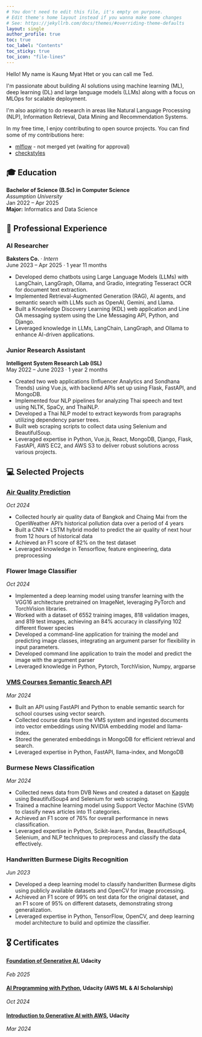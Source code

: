 ```yaml
---
# You don't need to edit this file, it's empty on purpose.
# Edit theme's home layout instead if you wanna make some changes
# See: https://jekyllrb.com/docs/themes/#overriding-theme-defaults
layout: single
author_profile: true
toc: true
toc_label: "Contents"
toc_sticky: true
toc_icon: "file-lines"
---
```


Hello! My name is Kaung Myat Htet or you can call me Ted.

I'm passionate about building AI solutions using machine learning (ML), deep learning (DL) and large language models (LLMs) along with a focus on MLOps for scalable deployment.

I'm also aspiring to do research in areas like Natural Language Processing (NLP), Information Retrieval, Data Mining and Recommendation Systems.

In my free time, I enjoy contributing to open source projects.
You can find some of my contributions here:
- [mlflow](https://github.com/mlflow/mlflow) - not merged yet (waiting for approval)
- [checkstyles](https://github.com/checkstyle/checkstyle)

## 🎓 Education

**Bachelor of Science (B.Sc) in Computer Science**  
_Assumption University_  
Jan 2022 – Apr 2025  
**Major:** Informatics and Data Science


## 💼 Professional Experience

### AI Researcher  
**Baksters Co.** · _Intern_  
June 2023 – Apr 2025 · 1 year 11 months  
- Developed demo chatbots using Large Language Models (LLMs) with LangChain, LangGraph, Ollama, and Gradio, integrating Tesseract OCR for document text extraction.
- Implemented Retrieval-Augmented Generation (RAG), AI agents, and semantic search with LLMs such as OpenAI, Gemini, and Llama.
- Built a Knowledge Discovery Learning (KDL) web application and Line OA messaging system using the Line Messaging API, Python, and Django.
- Leveraged knowledge in LLMs, LangChain, LangGraph, and Ollama to enhance AI-driven applications.

### Junior Research Assistant  
**Intelligent System Research Lab (ISL)**  
May 2022 – June 2023 · 1 year 2 months  
- Created two web applications (Influencer Analytics and Sondhana Trends) using Vue.js, with backend APIs set up using Flask, FastAPI, and MongoDB.
- Implemented four NLP pipelines for analyzing Thai speech and text using NLTK, SpaCy, and ThaiNLP.
- Developed a Thai NLP model to extract keywords from paragraphs utilizing dependency parser trees.
- Built web scraping scripts to collect data using Selenium and BeautifulSoup.
- Leveraged expertise in Python, Vue.js, React, MongoDB, Django, Flask, FastAPI, AWS EC2, and AWS S3 to deliver robust solutions across various projects.

## 💻 Selected Projects

### [Air Quality Prediction](https://github.com/kaungmyat-htet/air-quality-prediction)
_Oct 2024_
- Collected hourly air quality data of Bangkok and Chaing Mai from the OpenWeather API’s historical pollution data over a period of 4 years
- Built a CNN + LSTM hybrid model to predict the air quality of next hour from 12 hours of historical data
- Achieved an F1 score of 82% on the test dataset
- Leveraged knowledge in Tensorflow, feature engineering, data preprocessing

### Flower Image Classifier
_Oct 2024_
- Implemented a deep learning model using transfer learning with the VGG16 architecture pretrained on ImageNet, leveraging PyTorch and TorchVision libraries.
- Worked with a dataset of 6552 training images, 818 validation images, and 819 test images, achieving an 84% accuracy in classifying 102 different flower species
- Developed a command-line application for training the model and predicting image classes, integrating an argument parser for flexibility in input parameters.
- Developed command line application to train the model and predict the image with the argument parser
- Leveraged knowledge in Python, Pytorch, TorchVision, Numpy, argparse

### [VMS Courses Semantic Search API](https://github.com/kaungmyat-htet/vms-courses-semantic-search)
_Mar 2024_
- Built an API using FastAPI and Python to enable semantic search for school courses using vector search.
- Collected course data from the VMS system and ingested documents into vector embeddings using NVIDIA embedding model and llama-index.
- Stored the generated embeddings in MongoDB for efficient retrieval and search.
- Leveraged expertise in Python, FastAPI, llama-index, and MongoDB

### Burmese News Classification
_Mar 2024_
- Collected news data from DVB News and created a dataset on [Kaggle](https://www.kaggle.com/datasets/kaungmyathtet/burmese-news-category-dataset) using BeautifulSoup4 and Selenium for web scraping.
- Trained a machine learning model using Support Vector Machine (SVM) to classify news articles into 11 categories.
- Achieved an F1 score of 76% for overall performance in news classification.
- Leveraged expertise in Python, Scikit-learn, Pandas, BeautifulSoup4, Selenium, and NLP techniques to preprocess and classify the data effectively.

### Handwritten Burmese Digits Recognition
_Jun 2023_  
- Developed a deep learning model to classify handwritten Burmese digits using publicly available datasets and OpenCV for image processing.
- Achieved an F1 score of 99% on test data for the original dataset, and an F1 score of 95% on different datasets, demonstrating strong generalization.
- Leveraged expertise in Python, TensorFlow, OpenCV, and deep learning model architecture to build and optimize the classifier.

## 🎖️ Certificates

#### [Foundation of Generative AI](https://www.udacity.com/certificate/e/8f174202-b7bc-11ef-a42b-17ba34b9cece), Udacity
_Feb 2025_ 
#### [AI Programming with Python](https://www.udacity.com/certificate/e/a2e1159c-2dce-11ef-ade0-e3a9d4c77184), Udacity (AWS ML & AI Scholarship)
_Oct 2024_  
#### [Introduction to Generative AI with AWS](https://www.udacity.com/certificate/e/4032c2a6-eb9d-11ee-8e31-33a557deb694), Udacity
_Mar 2024_
